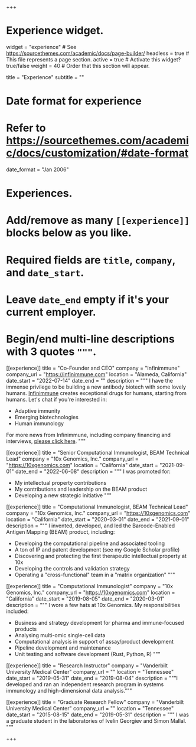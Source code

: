 +++
# Experience widget.
widget = "experience"  # See https://sourcethemes.com/academic/docs/page-builder/
headless = true  # This file represents a page section.
active = true  # Activate this widget? true/false
weight = 40  # Order that this section will appear.

title = "Experience"
subtitle = ""

# Date format for experience
#   Refer to https://sourcethemes.com/academic/docs/customization/#date-format
date_format = "Jan 2006"

# Experiences.
#   Add/remove as many `[[experience]]` blocks below as you like.
#   Required fields are `title`, `company`, and `date_start`.
#   Leave `date_end` empty if it's your current employer.
#   Begin/end multi-line descriptions with 3 quotes `"""`.
[[experience]]
  title = "Co-Founder and CEO"
  company = "Infinimmune"
  company_url = "https://infinimmune.com"
  location = "Alameda, California"
  date_start = "2022-07-14"
  date_end = ""
  description = """
  I have the immense privilege to be building a new antibody biotech with some lovely humans. [Infinimmune](https://infinimmune.com) creates exceptional drugs for humans, starting from humans. Let's chat if you're interested in:

  * Adaptive immunity
  * Emerging biotechnologies
  * Human immunology

For more news from Infinimmune, including company financing and interviews, [please click here](https://infinimmune.com/news). 
  """

[[experience]]
  title = "Senior Computational Immunologist, BEAM Technical Lead"
  company = "10x Genomics, Inc."
  company_url = "https://10xgenomics.com"
  location = "California"
  date_start = "2021-09-01"
  date_end = "2022-06-08"
  description = """
  I was promoted for:
  
  * My intellectual property contributions
  * My contributions and leadership on the BEAM product
  * Developing a new strategic initiative
  """

[[experience]]
  title = "Computational Immunologist, BEAM Technical Lead"
  company = "10x Genomics, Inc."
  company_url = "https://10xgenomics.com"
  location = "California"
  date_start = "2020-03-01"
  date_end = "2021-09-01"
  description = """
  I invented, developed, and led the Barcode-Enabled Antigen Mapping (BEAM) product, including:

  * Developing the computational pipeline and associated tooling
  * A ton of IP and patent development (see my Google Scholar profile)
  * Discovering and protecting the first therapeutic intellectual property at 10x
  * Developing the controls and validation strategy
  * Operating a "cross-functional" team in a "matrix organization"
  """ 

[[experience]]
  title = "Computational Immunologist"
  company = "10x Genomics, Inc."
  company_url = "https://10xgenomics.com"
  location = "California"
  date_start = "2019-08-05"
  date_end = "2020-03-01"
  description = """
  I wore a few hats at 10x Genomics. My responsibilities included:

  * Business and strategy development for pharma and immune-focused products
  * Analysing multi-omic single-cell data
  * Computational analysis in support of assay/product development
  * Pipeline development and maintenance
  * Unit testing and software development (Rust, Python, R)
  """

[[experience]]
  title = "Research Instructor"
  company = "Vanderbilt University Medical Center"
  company_url = ""
  location = "Tennessee"
  date_start = "2019-05-31"
  date_end = "2019-08-04"
  description = """I developed and ran an independent research program in systems immunology and high-dimensional data analysis."""

[[experience]]
  title = "Graduate Research Fellow"
  company = "Vanderbilt University Medical Center"
  company_url = ""
  location = "Tennessee"
  date_start = "2015-08-15"
  date_end = "2019-05-31"
  description = """
  I was a graduate student in the laboratories of Ivelin Georgiev and Simon Mallal.
  """

+++
